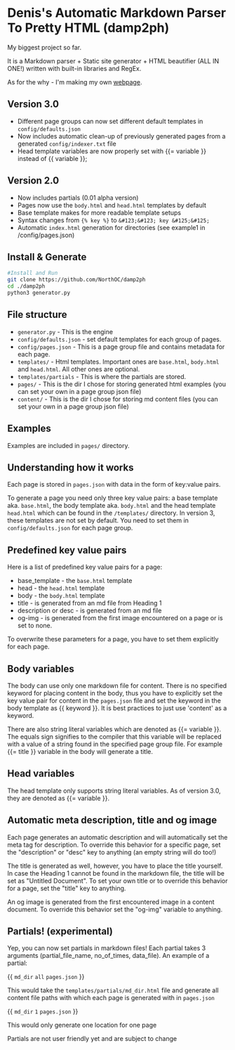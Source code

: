 # Denis's Automatic Markdown Parser To Pretty HTML (damp2ph)

My biggest project so far.

It is a Markdown parser + Static site generator + HTML beautifier (ALL IN ONE!) written with built-in libraries and RegEx.

As for the why - I'm making my own [webpage](https://www.denislisunov.xyz).

## Version 3.0

* Different page groups can now set different default templates in `config/defaults.json`
* Now includes automatic clean-up of previously generated pages from a generated `config/indexer.txt` file
* Head template variables are now properly set with &#123;&#123;= variable &#125;&#125; instead of &#123;&#123; variable &#125;&#125;;

## Version 2.0

* Now includes partials (0.01 alpha version)
* Pages now use the `body.html` and `head.html` templates by default
* Base template makes for more readable template setups
* Syntax changes from `{% key %}` to `&#123;&#123; key &#125;&#125;`
* Automatic `index.html` generation for directories (see example1 in /config/pages.json)

## Install & Generate

``` bash
#Install and Run
git clone https://github.com/NorthOC/damp2ph
cd ./damp2ph
python3 generator.py
```

## File structure

* `generator.py` - This is the engine
* `config/defaults.json` - set default templates for each group of pages.
* `config/pages.json` - This is a page group file and contains metadata for each page.
* `templates/` - Html templates. Important ones are `base.html`, `body.html` and `head.html`. All other ones are optional.
* `templates/partials` - This is where the partials are stored.
* `pages/` - This is the dir I chose for storing generated html examples (you can set your own in a page group json file)
* `content/` - This is the dir I chose for storing md content files (you can set your own in a page group json file)

## Examples

Examples are included in `pages/` directory.

## Understanding how it works

Each page is stored in `pages.json` with data in the form of key:value pairs. 

To generate a page you need only three key value pairs: a base template aka. `base.html`, the body template aka. `body.html` and the head template `head.html` which can be found in the `/templates/` directory. In version 3, these templates are not set by default. You need to set them in `config/defaults.json` for each page group.

## Predefined key value pairs

Here is a list of predefined key value pairs for a page:

* base_template - the `base.html` template
* head - the `head.html` template
* body - the `body.html` template
* title - is generated from an md file from Heading 1
* description or desc - is generated from an md file
* og-img - is generated from the first image encountered on a page or is set to none.

To overwrite these parameters for a page, you have to set them explicitly for each page.

## Body variables

The body can use only one markdown file for content. There is no specified keyword for placing content in the body, thus you have to explicitly set the key value pair for content in the `pages.json` file and set the keyword in the body template as &#123;&#123; keyword &#125;&#125;. It is best practices to just use 'content' as a keyword.

There are also string literal variables which are denoted as &#123;&#123;= variable &#125;&#125;. The equals sign signifies to the compiler that this variable will be replaced with a value of a string found in the specified page group file. For example &#123;&#123;= title &#125;&#125; variable in the body will generate a title.

## Head variables

The head template only supports string literal variables. As of version 3.0, they are denoted as &#123;&#123;= variable &#125;&#125;.

## Automatic meta description, title and og image

Each page generates an automatic description and will automatically set the meta tag for description. To override this behavior for a specific page, set the "description" or "desc" key to anything (an empty string will do too!)

The title is generated as well, however, you have to place the title yourself. In case the Heading 1 cannot be found in the markdown file, the title will be set as "Untitled Document". To set your own title or to override this behavior for a page, set the "title" key to anything.

An og image is generated from the first encountered image in a content document. To override this behavior set the "og-img" variable to anything.

## Partials! (experimental)

Yep, you can now set partials in markdown files! Each partial takes 3 arguments (partial_file_name, no_of_times, data_file). An example of a partial:

&#123;&#123; `md_dir` `all` `pages.json` &#125;&#125;

This would take the `templates/partials/md_dir.html` file and generate all content file paths with which each page is generated with in `pages.json`

&#123;&#123; `md_dir` `1` `pages.json` &#125;&#125;

This would only generate one location for one page

Partials are not user friendly yet and are subject to change